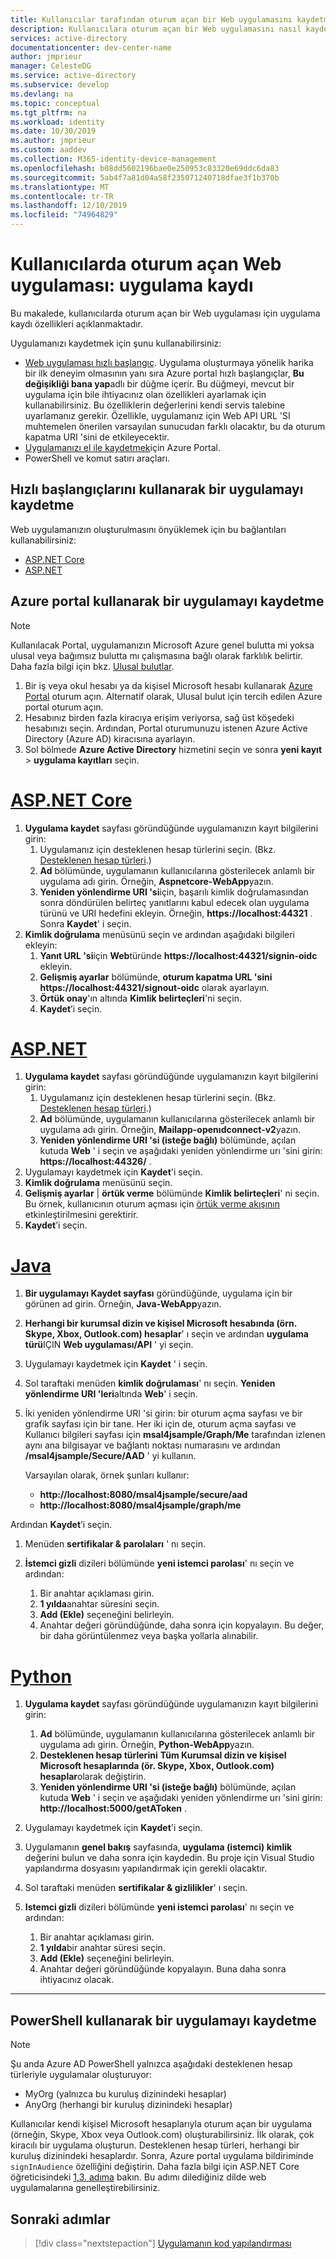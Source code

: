```yaml
---
title: Kullanıcılar tarafından oturum açan bir Web uygulamasını kaydetme-Microsoft Identity platform | Mavisi
description: Kullanıcılara oturum açan bir Web uygulamasını nasıl kaydedeceğinizi öğrenin
services: active-directory
documentationcenter: dev-center-name
author: jmprieur
manager: CelesteDG
ms.service: active-directory
ms.subservice: develop
ms.devlang: na
ms.topic: conceptual
ms.tgt_pltfrm: na
ms.workload: identity
ms.date: 10/30/2019
ms.author: jmprieur
ms.custom: aaddev
ms.collection: M365-identity-device-management
ms.openlocfilehash: b08dd5602196bae0e250953c83320e69ddc6da83
ms.sourcegitcommit: 5ab4f7a81d04a58f235071240718dfae3f1b370b
ms.translationtype: MT
ms.contentlocale: tr-TR
ms.lasthandoff: 12/10/2019
ms.locfileid: "74964829"
---
```

# <a name="web-app-that-signs-in-users-app-registration"></a>Kullanıcılarda oturum açan Web uygulaması: uygulama kaydı

Bu makalede, kullanıcılarda oturum açan bir Web uygulaması için uygulama kaydı özellikleri açıklanmaktadır.

Uygulamanızı kaydetmek için şunu kullanabilirsiniz:

- [Web uygulaması hızlı başlangıç](#register-an-app-by-using-the-quickstarts). Uygulama oluşturmaya yönelik harika bir ilk deneyim olmasının yanı sıra Azure portal hızlı başlangıçlar, **Bu değişikliği bana yap**adlı bir düğme içerir. Bu düğmeyi, mevcut bir uygulama için bile ihtiyacınız olan özellikleri ayarlamak için kullanabilirsiniz. Bu özelliklerin değerlerini kendi servis talebine uyarlamanız gerekir. Özellikle, uygulamanız için Web API URL 'SI muhtemelen önerilen varsayılan sunucudan farklı olacaktır, bu da oturum kapatma URI 'sini de etkileyecektir.
- [Uygulamanızı el ile kaydetmek](#register-an-app-by-using-the-azure-portal)için Azure Portal.
- PowerShell ve komut satırı araçları.

## <a name="register-an-app-by-using-the-quickstarts"></a>Hızlı başlangıçlarını kullanarak bir uygulamayı kaydetme

Web uygulamanızın oluşturulmasını önyüklemek için bu bağlantıları kullanabilirsiniz:

- [ASP.NET Core](https://aka.ms/aspnetcore2-1-aad-quickstart-v2)
- [ASP.NET](https://ms.portal.azure.com/#blade/Microsoft_AAD_RegisteredApps/applicationsListBlade/quickStartType/AspNetWebAppQuickstartPage/sourceType/docs)

## <a name="register-an-app-by-using-the-azure-portal"></a>Azure portal kullanarak bir uygulamayı kaydetme

> [!NOTE]
> Kullanılacak Portal, uygulamanızın Microsoft Azure genel bulutta mi yoksa ulusal veya bağımsız bulutta mı çalışmasına bağlı olarak farklılık belirtir. Daha fazla bilgi için bkz. [Ulusal bulutlar](./authentication-national-cloud.md#app-registration-endpoints).


1. Bir iş veya okul hesabı ya da kişisel Microsoft hesabı kullanarak [Azure Portal](https://portal.azure.com) oturum açın. Alternatif olarak, Ulusal bulut için tercih edilen Azure portal oturum açın.
1. Hesabınız birden fazla kiracıya erişim veriyorsa, sağ üst köşedeki hesabınızı seçin. Ardından, Portal oturumunuzu istenen Azure Active Directory (Azure AD) kiracısına ayarlayın.
1. Sol bölmede **Azure Active Directory** hizmetini seçin ve sonra **yeni kayıt** > **uygulama kayıtları** seçin.

# <a name="aspnet-coretabaspnetcore"></a>[ASP.NET Core](#tab/aspnetcore)

1. **Uygulama kaydet** sayfası göründüğünde uygulamanızın kayıt bilgilerini girin:
   1. Uygulamanız için desteklenen hesap türlerini seçin. (Bkz. [Desteklenen hesap türleri](./v2-supported-account-types.md).)
   1. **Ad** bölümünde, uygulamanın kullanıcılarına gösterilecek anlamlı bir uygulama adı girin. Örneğin, **Aspnetcore-WebApp**yazın.
   1. **Yeniden yönlendirme URI 'si**için, başarılı kimlik doğrulamasından sonra döndürülen belirteç yanıtlarını kabul edecek olan uygulama türünü ve URI hedefini ekleyin. Örneğin, **https://localhost:44321** . Sonra **Kaydet**' i seçin.
1. **Kimlik doğrulama** menüsünü seçin ve ardından aşağıdaki bilgileri ekleyin:
   1. **Yanıt URL 'si**için **Web**türünde **https://localhost:44321/signin-oidc** ekleyin.
   1. **Gelişmiş ayarlar** bölümünde, **oturum kapatma URL 'sini** **https://localhost:44321/signout-oidc** olarak ayarlayın.
   1. **Örtük onay**'ın altında **Kimlik belirteçleri**'ni seçin.
   1. **Kaydet**’i seçin.

# <a name="aspnettabaspnet"></a>[ASP.NET](#tab/aspnet)

1. **Uygulama kaydet** sayfası göründüğünde uygulamanızın kayıt bilgilerini girin:
   1. Uygulamanız için desteklenen hesap türlerini seçin. (Bkz. [Desteklenen hesap türleri](./v2-supported-account-types.md).)
   1. **Ad** bölümünde, uygulamanın kullanıcılarına gösterilecek anlamlı bir uygulama adı girin. Örneğin, **Mailapp-openıdconnect-v2**yazın.
   1. **Yeniden yönlendirme URI 'si (isteğe bağlı)** bölümünde, açılan kutuda **Web** ' i seçin ve aşağıdaki yeniden yönlendirme urı 'sini girin: **https://localhost:44326/** .
1. Uygulamayı kaydetmek için **Kaydet**'i seçin.
1. **Kimlik doğrulama** menüsünü seçin.
1. **Gelişmiş ayarlar** | **örtük verme** bölümünde **Kimlik belirteçleri**' ni seçin. Bu örnek, kullanıcının oturum açması için [örtük verme akışının](v2-oauth2-implicit-grant-flow.md) etkinleştirilmesini gerektirir.
1. **Kaydet**’i seçin.

# <a name="javatabjava"></a>[Java](#tab/java)

1. **Bir uygulamayı Kaydet sayfası** göründüğünde, uygulama için bir görünen ad girin. Örneğin, **Java-WebApp**yazın.
1. **Herhangi bir kurumsal dizin ve kişisel Microsoft hesabında (örn. Skype, Xbox, Outlook.com) hesaplar**' ı seçin ve ardından **uygulama türü**IÇIN **Web uygulaması/API** ' yi seçin.
1. Uygulamayı kaydetmek için **Kaydet** ' i seçin.
1. Sol taraftaki menüden **kimlik doğrulaması**' nı seçin. **Yeniden yönlendirme URI 'leri**altında **Web**' i seçin.

1. İki yeniden yönlendirme URI 'si girin: bir oturum açma sayfası ve bir grafik sayfası için bir tane. Her iki için de, oturum açma sayfası ve Kullanıcı bilgileri sayfası için **msal4jsample/Graph/Me** tarafından izlenen aynı ana bilgisayar ve bağlantı noktası numarasını ve ardından **/msal4jsample/Secure/AAD** ' yi kullanın.

   Varsayılan olarak, örnek şunları kullanır:

   - **http://localhost:8080/msal4jsample/secure/aad**
   - **http://localhost:8080/msal4jsample/graph/me**

  Ardından **Kaydet**’i seçin.

1. Menüden **sertifikalar & parolaları** ' nı seçin.
1. **İstemci gizli** dizileri bölümünde **yeni istemci parolası**' nı seçin ve ardından:

   1. Bir anahtar açıklaması girin.
   1. **1 yılda**anahtar süresini seçin.
   1. **Add (Ekle)** seçeneğini belirleyin.
   1. Anahtar değeri göründüğünde, daha sonra için kopyalayın. Bu değer, bir daha görüntülenmez veya başka yollarla alınabilir.

# <a name="pythontabpython"></a>[Python](#tab/python)

1. **Uygulama kaydet** sayfası göründüğünde uygulamanızın kayıt bilgilerini girin:
   1. **Ad** bölümünde, uygulamanın kullanıcılarına gösterilecek anlamlı bir uygulama adı girin. Örneğin, **Python-WebApp**yazın.
   1. **Desteklenen hesap türlerini** **Tüm Kurumsal dizin ve kişisel Microsoft hesaplarında (ör. Skype, Xbox, Outlook.com) hesaplar**olarak değiştirin.
   1. **Yeniden yönlendirme URI 'si (isteğe bağlı)** bölümünde, açılan kutuda **Web** ' i seçin ve aşağıdaki yeniden yönlendirme urı 'sini girin: **http://localhost:5000/getAToken** .
1. Uygulamayı kaydetmek için **Kaydet**'i seçin.
1. Uygulamanın **genel bakış** sayfasında, **uygulama (istemci) kimlik** değerini bulun ve daha sonra için kaydedin. Bu proje için Visual Studio yapılandırma dosyasını yapılandırmak için gerekli olacaktır.
1. Sol taraftaki menüden **sertifikalar & gizlilikler**' ı seçin.
1. **Istemci gizli** dizileri bölümünde **yeni istemci parolası**' nı seçin ve ardından:

   1. Bir anahtar açıklaması girin.
   1. **1 yılda**bir anahtar süresi seçin.
   1. **Add (Ekle)** seçeneğini belirleyin.
   1. Anahtar değeri göründüğünde kopyalayın. Buna daha sonra ihtiyacınız olacak.
---

## <a name="register-an-app-by-using-powershell"></a>PowerShell kullanarak bir uygulamayı kaydetme

> [!NOTE]
> Şu anda Azure AD PowerShell yalnızca aşağıdaki desteklenen hesap türleriyle uygulamalar oluşturuyor:
>
> - MyOrg (yalnızca bu kuruluş dizinindeki hesaplar)
> - AnyOrg (herhangi bir kuruluş dizinindeki hesaplar)
>
> Kullanıcılar kendi kişisel Microsoft hesaplarıyla oturum açan bir uygulama (örneğin, Skype, Xbox veya Outlook.com) oluşturabilirsiniz. İlk olarak, çok kiracılı bir uygulama oluşturun. Desteklenen hesap türleri, herhangi bir kuruluş dizinindeki hesaplardır. Sonra, Azure portal uygulama bildiriminde `signInAudience` özelliğini değiştirin. Daha fazla bilgi için ASP.NET Core öğreticisindeki [1,3. adıma](https://github.com/Azure-Samples/active-directory-aspnetcore-webapp-openidconnect-v2/tree/master/1-WebApp-OIDC/1-3-AnyOrgOrPersonal#step-1-register-the-sample-with-your-azure-ad-tenant) bakın. Bu adımı dilediğiniz dilde web uygulamalarına genelleştirebilirsiniz.

## <a name="next-steps"></a>Sonraki adımlar

> [!div class="nextstepaction"]
> [Uygulamanın kod yapılandırması](scenario-web-app-sign-user-app-configuration.md)
